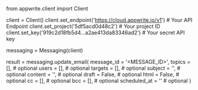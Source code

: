 from appwrite.client import Client

client = Client()
client.set_endpoint('https://cloud.appwrite.io/v1') # Your API Endpoint
client.set_project('5df5acd0d48c2') # Your project ID
client.set_key('919c2d18fb5d4...a2ae413da83346ad2') # Your secret API key

messaging = Messaging(client)

result = messaging.update_email(
    message_id = '<MESSAGE_ID>',
    topics = [], # optional
    users = [], # optional
    targets = [], # optional
    subject = '<SUBJECT>', # optional
    content = '<CONTENT>', # optional
    draft = False, # optional
    html = False, # optional
    cc = [], # optional
    bcc = [], # optional
    scheduled_at = '' # optional
)
